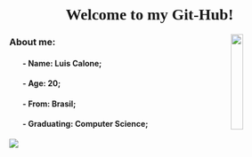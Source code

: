 <h1 align="center" style="font-family: 'Montserrat';">
    Welcome to my Git-Hub!
</h1>
<img align="right" width=21%
    src="https://media.tenor.com/MYaoHv7vvoUAAAAi/laughing-miles-morales.gif">

<h3 align="left">About me:</h3>
<ul>
    <h4>- Name: Luis Calone;</h4>
    <h4>- Age: 20;</h4>
    <h4>- From: Brasil;</h4>
    <h4>- Graduating: Computer Science;</h4>
</ul>

<div align="left">
    <img
        src="https://github-readme-stats.vercel.app/api?username=Luis-Calone&show_icons=true&theme=github_dark">
</div>
